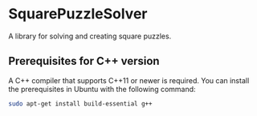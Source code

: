# SquarePuzzleSolver
A library for solving and creating square puzzles.

## Prerequisites for C++ version
A C++ compiler that supports C++11 or newer is required. You can install the prerequisites in Ubuntu with the following command:

```bash
sudo apt-get install build-essential g++
```

